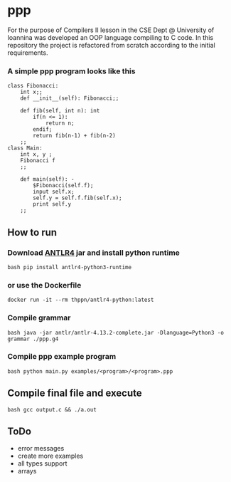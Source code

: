 # ppp



For the purpose of Compilers II lesson in the CSE Dept @ University of Ioannina was developed an OOP language compiling to C code. In this repository the project is refactored from scratch according to the initial requirements.



### A simple ppp program looks like this 

```
class Fibonacci:
    int x;;
    def __init__(self): Fibonacci;;

    def fib(self, int n): int
        if(n <= 1):
            return n;
        endif;
        return fib(n-1) + fib(n-2)
    ;;
class Main:
    int x, y ;
    Fibonacci f
    ;;

    def main(self): -
        $Fibonacci(self.f);
        input self.x;
        self.y = self.f.fib(self.x);
        print self.y
    ;;
```



## How to run


### Download [ANTLR4](https://www.antlr.org/download.html) jar and install python runtime

```bash pip install antlr4-python3-runtime```

### or use the Dockerfile

```docker run -it --rm thppn/antlr4-python:latest```

### Compile grammar

```bash java -jar antlr/antlr-4.13.2-complete.jar -Dlanguage=Python3 -o grammar ./ppp.g4```


### Compile ppp example program

```bash python main.py examples/<program>/<program>.ppp```

## Compile final file and execute

```bash gcc output.c && ./a.out```

## ToDo
* error messages
* create more examples
* all types support
* arrays